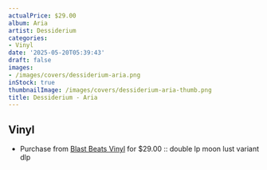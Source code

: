 ```yaml
---
actualPrice: $29.00
album: Aria
artist: Dessiderium
categories:
- Vinyl
date: '2025-05-20T05:39:43'
draft: false
images:
- /images/covers/dessiderium-aria.png
inStock: true
thumbnailImage: /images/covers/dessiderium-aria-thumb.png
title: Dessiderium - Aria
---
```


## Vinyl
* Purchase from [Blast Beats Vinyl](https://blastbeatsvinyl.com/products/dessiderium-aria-double-lp-moon-lust-variant-dlp) for $29.00 :: double lp moon lust variant dlp
